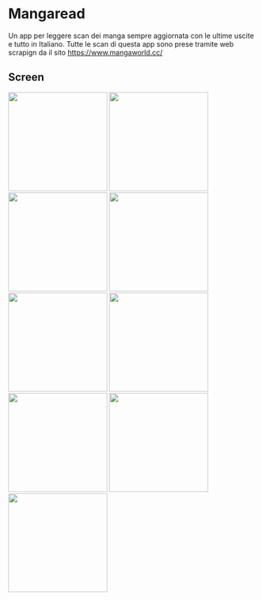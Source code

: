 # Mangaread

Un app per leggere scan dei manga sempre aggiornata con le ultime uscite e tutto in Italiano.
Tutte le scan di questa app sono prese tramite web scrapign da il sito https://www.mangaworld.cc/

## Screen

<img src="https://github.com/Stelk-dev/Mangaread/blob/main/mangaread/screenshot/1.png" width=200> <img src="https://github.com/Stelk-dev/Mangaread/blob/main/mangaread/screenshot/2.png" width=200> <img src="https://github.com/Stelk-dev/Mangaread/blob/main/mangaread/screenshot/3.png" width=200> <img src="https://github.com/Stelk-dev/Mangaread/blob/main/mangaread/screenshot/4.png" width=200> <img src="https://github.com/Stelk-dev/Mangaread/blob/main/mangaread/screenshot/5.png" width=200> <img src="https://github.com/Stelk-dev/Mangaread/blob/main/mangaread/screenshot/6.png" width=200> <img src="https://github.com/Stelk-dev/Mangaread/blob/main/mangaread/screenshot/7.png" width=200> <img src="https://github.com/Stelk-dev/Mangaread/blob/main/mangaread/screenshot/8.png" width=200> <img src="https://github.com/Stelk-dev/Mangaread/blob/main/mangaread/screenshot/9.png" width=200>
